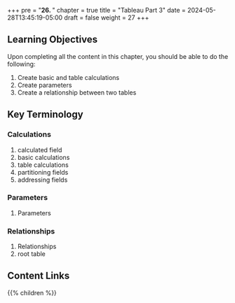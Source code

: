 +++
pre = "<b>26. </b>"
chapter = true
title = "Tableau Part 3"
date = 2024-05-28T13:45:19-05:00
draft = false
weight = 27
+++

## Learning Objectives

Upon completing all the content in this chapter, you should be able to do the following:
1. Create basic and table calculations
1. Create parameters
1. Create a relationship between two tables

## Key Terminology

### Calculations
1. calculated field
1. basic calculations
1. table calculations
1. partitioning fields
1. addressing fields

### Parameters
1. Parameters

### Relationships
1. Relationships
1. root table

## Content Links

{{% children %}}


